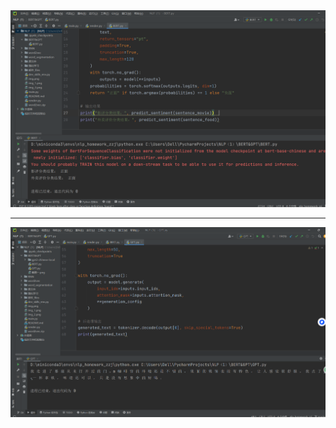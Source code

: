 <img src="photo/BERT.png" alt="BERT" width = "800" height = "图片长度" />

---

<img src="photo/GPT.png" alt="GPT" width = "800" height = "图片长度" />

